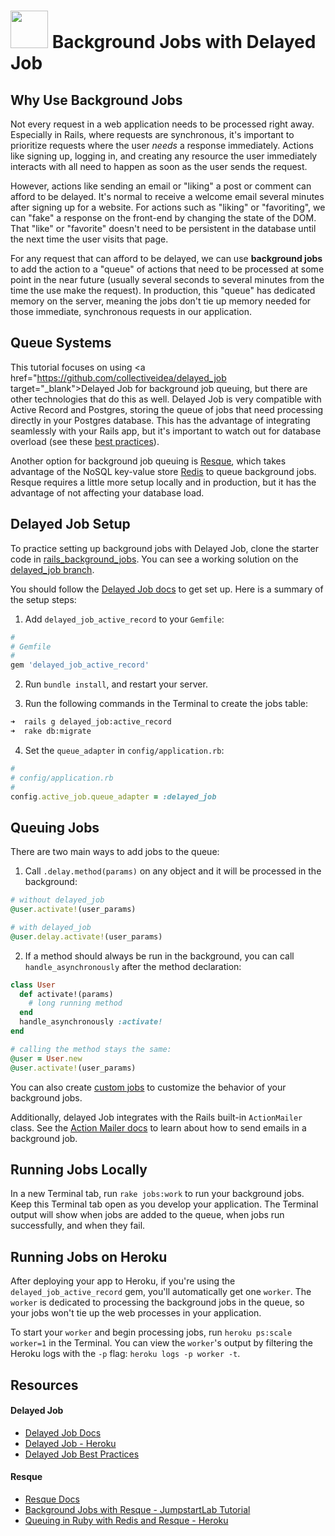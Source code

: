 # <img src="https://cloud.githubusercontent.com/assets/7833470/10899314/63829980-8188-11e5-8cdd-4ded5bcb6e36.png" height="60"> Background Jobs with Delayed Job

## Why Use Background Jobs

Not every request in a web application needs to be processed right away. Especially in Rails, where requests are synchronous, it's important to prioritize requests where the user *needs* a response immediately. Actions like signing up, logging in, and creating any resource the user immediately interacts with all need to happen as soon as the user sends the request.

However, actions like sending an email or "liking" a post or comment can afford to be delayed. It's normal to receive a welcome email several minutes after signing up for a website. For actions such as "liking" or "favoriting", we can "fake" a response on the front-end by changing the state of the DOM. That "like" or "favorite" doesn't need to be persistent in the database until the next time the user visits that page.

For any request that can afford to be delayed, we can use **background jobs** to add the action to a "queue" of actions that need to be processed at some point in the near future (usually several seconds to several minutes from the time the use make the request). In production, this "queue" has dedicated memory on the server, meaning the jobs don't tie up memory needed for those immediate, synchronous requests in our application.

## Queue Systems

This tutorial focuses on using <a href="https://github.com/collectiveidea/delayed_job target="_blank">Delayed Job</a> for background job queuing, but there are other technologies that do this as well. Delayed Job is very compatible with Active Record and Postgres, storing the queue of jobs that need processing directly in your Postgres database. This has the advantage of integrating seamlessly with your Rails app, but it's important to watch out for database overload (see these <a href="http://www.sitepoint.com/delayed-jobs-best-practices" target="_blank">best practices</a>).

Another option for background job queuing is <a href="https://github.com/resque/resque" target="_blank">Resque</a>, which takes advantage of the NoSQL key-value store <a href="http://redis.io" target="_blank">Redis</a> to queue background jobs. Resque requires a little more setup locally and in production, but it has the advantage of not affecting your database load.

## Delayed Job Setup

To practice setting up background jobs with Delayed Job, clone the starter code in <a href="https://github.com/sf-wdi-24/rails_background_jobs" target="_blank">rails_background_jobs</a>. You can see a working solution on the <a href="https://github.com/sf-wdi-24/rails_background_jobs/tree/delayed_job" target="_blank">delayed_job branch</a>.

You should follow the <a href="https://github.com/collectiveidea/delayed_job" target="_blank">Delayed Job docs</a> to get set up. Here is a summary of the setup steps:

1. Add `delayed_job_active_record` to your `Gemfile`:

  ```ruby
  #
  # Gemfile
  #
  gem 'delayed_job_active_record'
  ```

2. Run `bundle install`, and restart your server.

3. Run the following commands in the Terminal to create the jobs table:

  ```zsh
  ➜  rails g delayed_job:active_record
  ➜  rake db:migrate
  ```

4. Set the `queue_adapter` in `config/application.rb`:

  ```ruby
  #
  # config/application.rb
  #
  config.active_job.queue_adapter = :delayed_job
  ```

## Queuing Jobs

There are two main ways to add jobs to the queue:

1. Call `.delay.method(params)` on any object and it will be processed in the background:

  ```ruby
  # without delayed_job
  @user.activate!(user_params)

  # with delayed_job
  @user.delay.activate!(user_params)
  ```

2. If a method should always be run in the background, you can call `handle_asynchronously` after the method declaration:

  ```ruby
  class User
    def activate!(params)
      # long running method
    end
    handle_asynchronously :activate!
  end

  # calling the method stays the same:
  @user = User.new
  @user.activate!(user_params)
  ```

  You can also create <a href="https://github.com/collectiveidea/delayed_job#custom-jobs" target="_blank">custom jobs</a> to customize the behavior of your background jobs.

  Additionally, delayed Job integrates with the Rails built-in `ActionMailer` class. See the <a href="http://guides.rubyonrails.org/action_mailer_basics.html#calling-the-mailer" target="_blank">Action Mailer docs</a> to learn about how to send emails in a background job.

## Running Jobs Locally

In a new Terminal tab, run `rake jobs:work` to run your background jobs. Keep this Terminal tab open as you develop your application. The Terminal output will show when jobs are added to the queue, when jobs run successfully, and when they fail.

## Running Jobs on Heroku

After deploying your app to Heroku, if you're using the `delayed_job_active_record` gem, you'll automatically get one `worker`. The `worker` is dedicated to processing the background jobs in the queue, so your jobs won't tie up the web processes in your application.

To start your `worker` and begin processing jobs, run `heroku ps:scale worker=1` in the Terminal. You can view the `worker`'s output by filtering the Heroku logs with the `-p` flag: `heroku logs -p worker -t`.

## Resources

#### Delayed Job

* <a href="https://github.com/collectiveidea/delayed_job" target="_blank">Delayed Job Docs</a>
* <a href="https://devcenter.heroku.com/articles/delayed-job" target="_blank">Delayed Job - Heroku</a>
* <a href="http://www.sitepoint.com/delayed-jobs-best-practices" target="_blank">Delayed Job Best Practices</a>

#### Resque

* <a href="https://github.com/resque/resque" target="_blank">Resque Docs</a>
* <a href="http://tutorials.jumpstartlab.com/topics/performance/background_jobs.html" target="_blank">Background Jobs with Resque - JumpstartLab Tutorial</a>
* <a href="https://devcenter.heroku.com/articles/queuing-ruby-resque" target="_blank">Queuing in Ruby with Redis and Resque - Heroku</a>
